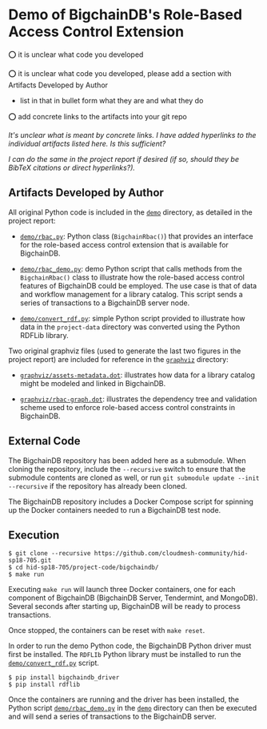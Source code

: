 # Demo of BigchainDB's Role-Based Access Control Extension

:o: it is unclear what code you developed

:o: it is unclear what code you developed, please add a section with 
Artifacts Developed by Author

* list in that in bullet form what they are and what they do

:o: add concrete links to the artifacts into your git repo

*It's unclear what is meant by concrete links. I have added hyperlinks
to the individual artifacts listed here. Is this sufficient?*
  
*I can do the same in the project report if desired (if so, should
they be BibTeX citations or direct hyperlinks?).*

## Artifacts Developed by Author

All original Python code is included in the [`demo`](demo) directory,
as detailed in the project report:

* [`demo/rbac.py`](demo/rbac.py): Python class (`BigchainRbac()`) that
provides an interface for the role-based access control extension that is
available for BigchainDB.
  
* [`demo/rbac_demo.py`](demo/rbac_demo.py): demo Python script that
calls methods from the `BigchainRbac()` class to illustrate how the role-based
access control features of BigchainDB could be employed. The use case is that
of data and workflow management for a library catalog. This script sends a
series of transactions to a BigchainDB server node.

* [`demo/convert_rdf.py`](demo/convert_rdf.py): simple Python script
provided to illustrate how data in the `project-data` directory was converted
using the Python RDFLib library.

Two original graphviz files (used to generate the last two figures in
the project report) are included for reference in the [`graphviz`](graphviz)
directory: 

* [`graphviz/assets-metadata.dot`](graphviz/assets-metadata.dot):
illustrates how data for a library catalog might be modeled and linked in
BigchainDB.

* [`graphviz/rbac-graph.dot`](graphviz/rbac-graph.dot): illustrates the
dependency tree and validation scheme used to enforce role-based access
control constraints in BigchainDB. 
  
## External Code

The BigchainDB repository has been added here as a submodule. When
cloning the repository, include the `--recursive` switch to ensure that the
submodule contents are cloned as well, or run `git submodule update --init
--recursive` if the repository has already been cloned.

The BigchainDB repository includes a Docker Compose script for spinning
up the Docker containers needed to run a BigchainDB test node.

## Execution

```
$ git clone --recursive https://github.com/cloudmesh-community/hid-sp18-705.git
$ cd hid-sp18-705/project-code/bigchaindb/
$ make run
```

Executing `make run` will launch three Docker containers, one for each
component of BigchainDB (BigchainDB Server, Tendermint, and MongoDB).
Several seconds after starting up, BigchainDB will be ready to process
transactions.

Once stopped, the containers can be reset with `make reset`.

In order to run the demo Python code, the BigchainDB Python driver must
first be installed. The `RDFLIb` Python library must be installed to run
the [`demo/convert_rdf.py`](demo/convert_rdf.py) script.

``` 
$ pip install bigchaindb_driver
$ pip install rdflib
```

Once the containers are running and the driver has been installed, the
Python script [`demo/rbac_demo.py`](demo/rbac_demo.py) in the [`demo`](demo) 
directory can then be executed and will send a series of transactions to 
the BigchainDB server.
